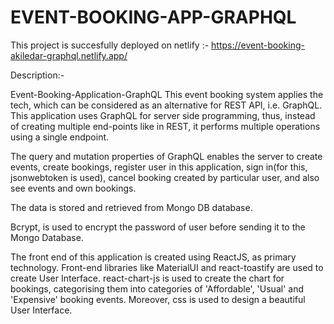 # EVENT-BOOKING-APP-GRAPHQL

This project is succesfully deployed on netlify :- https://event-booking-akiledar-graphql.netlify.app/

Description:-

Event-Booking-Application-GraphQL
This event booking system applies the tech, which can be considered as an alternative for REST API, i.e. GraphQL. This application uses GraphQL for server side programming, thus, instead of creating multiple end-points like in REST, it performs multiple operations using a single endpoint.

The query and mutation properties of GraphQL enables the server to create events, create bookings, register user in this application, sign in(for this, jsonwebtoken is used), cancel booking created by particular user, and also see events and own bookings.

The data is stored and retrieved from Mongo DB database.

Bcrypt, is used to encrypt the password of user before sending it to the Mongo Database.

The front end of this application is created using ReactJS, as primary technology. Front-end libraries like MaterialUI and react-toastify are used to create User Interface. react-chart-js is used to create the chart for bookings, categorising them into categories of 'Affordable', 'Usual' and 'Expensive' booking events. Moreover, css is used to design a beautiful User Interface.
